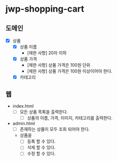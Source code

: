 # jwp-shopping-cart

## 도메인

- [X] 상품
    - [X] 상품 이름
        - [제한 사항] 20자 이하
    - [X] 상품 가격
        - [제한 사항] 상품 가격은 100원 단위
        - [제한 사항] 상품 가격은 100원 이상이어야 한다.
    - [X] 카테고리

## 웹

- index.html
    - [ ] 모든 상품 목록을 출력한다.
        - [ ] 상품의 이름, 가격, 이미지, 카테고리를 출력한다.

- admin.html
    - [ ] 존재하는 상품이 모두 조회 되어야 한다.
    - 상품을
        - [ ] 등록 할 수 있다.
        - [ ] 삭제 할 수 있다.
        - [ ] 수정 할 수 있다.
